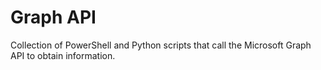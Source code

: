# Graph API
Collection of PowerShell and Python scripts that call the Microsoft Graph API to obtain information. 
